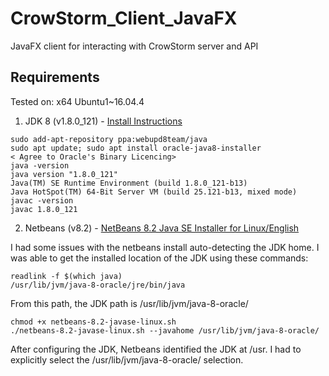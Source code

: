 # CrowStorm_Client_JavaFX
JavaFX client for interacting with CrowStorm server and API

## Requirements
Tested on: x64 Ubuntu1~16.04.4

1. JDK 8 (v1.8.0_121) - [Install Instructions](http://tipsonubuntu.com/2016/07/31/install-oracle-java-8-9-ubuntu-16-04-linux-mint-18/)

~~~~
sudo add-apt-repository ppa:webupd8team/java
sudo apt update; sudo apt install oracle-java8-installer
< Agree to Oracle's Binary Licencing>
java -version
java version "1.8.0_121"
Java(TM) SE Runtime Environment (build 1.8.0_121-b13)
Java HotSpot(TM) 64-Bit Server VM (build 25.121-b13, mixed mode)
javac -version
javac 1.8.0_121
~~~~

2. Netbeans (v8.2) - [NetBeans 8.2 Java SE Installer for Linux/English](https://netbeans.org/downloads/start.html?platform=linux&lang=en&option=javase)

I had some issues with the netbeans install auto-detecting the JDK home.  I was able to get the installed location of the JDK using these commands:

~~~~
readlink -f $(which java)
/usr/lib/jvm/java-8-oracle/jre/bin/java
~~~~

From this path, the JDK path is /usr/lib/jvm/java-8-oracle/

~~~~
chmod +x netbeans-8.2-javase-linux.sh
./netbeans-8.2-javase-linux.sh --javahome /usr/lib/jvm/java-8-oracle/
~~~~

After configuring the JDK, Netbeans identified the JDK at /usr. I had to explicitly select the /usr/lib/jvm/java-8-oracle/ selection.


